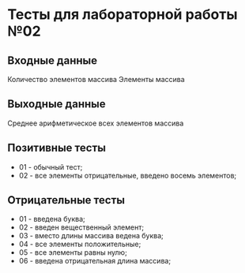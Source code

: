 # Тесты для лабораторной работы №02

## Входные данные
Количество элементов массива
Элементы массива

## Выходные данные
Среднее арифметическое всех элементов массива

## Позитивные тесты
- 01 - обычный тест;
- 02 - все элементы отрицательные, введено восемь элементов;

## Отрицательные тесты
- 01 - введена буква;
- 02 - введен вещественный элемент;
- 03 - вместо длины массива ведена буква;
- 04 - все элементы положительные;
- 05 - все элементы равны нулю;
- 06 - введена отрицательная длина массива; 